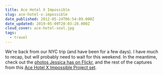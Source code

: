 ```yaml
---
title: Ace Hotel X Impossible
slug: ace-hotel-x-impossible
date_published: 2012-05-24T06:54:09.000Z
date_updated: 2019-05-09T20:03:28.000Z
cloud_cover: ace-hotel-soul.jpg
tags:
  - travel
---
```


We're back from our NYC trip (and have been for a few days). I have much to recap, but will probably need to wait for this weekend. In the meantime, check out the [photos Jessica has on Flickr](http://www.flickr.com/photos/wayside_violet/sets/72157629865184808/), and the rest of the captures from this [Ace Hotel X Impossible Project set](http://www.flickr.com/photos/asilentthing/sets/72157629855986262/).
